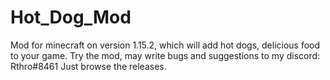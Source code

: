 # Hot_Dog_Mod
Mod for minecraft on version 1.15.2, which will add hot dogs, delicious food to your game.
Try the mod, may write bugs and suggestions to my discord: Rthro#8461
Just browse the releases.
